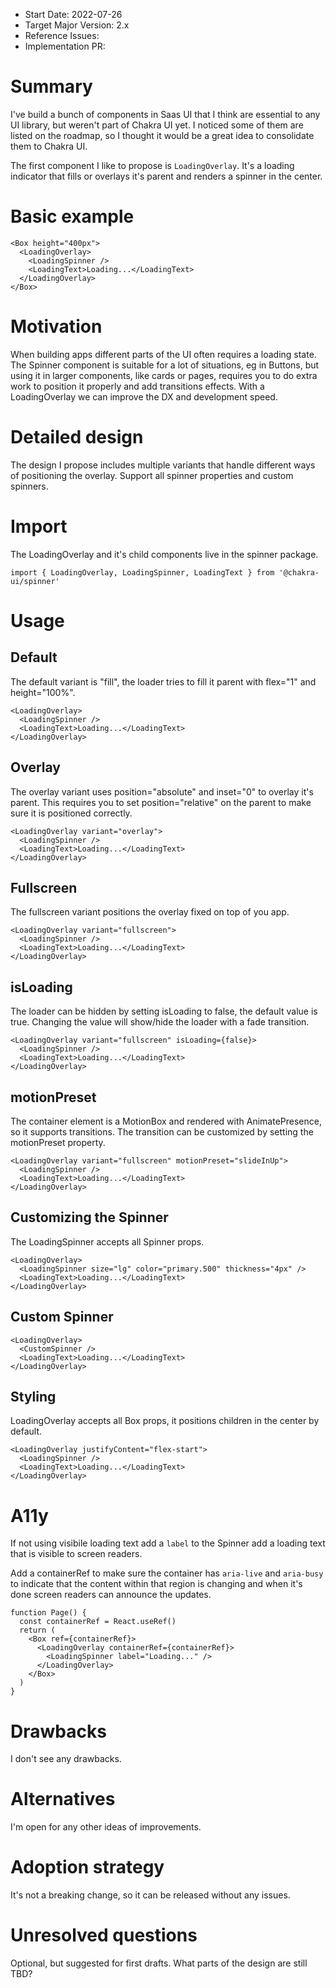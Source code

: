 - Start Date: 2022-07-26
- Target Major Version: 2.x
- Reference Issues: 
- Implementation PR: 

# Summary

I've build a bunch of components in Saas UI that I think are essential to any UI library, but weren't part of Chakra UI yet.
I noticed some of them are listed on the roadmap, so I thought it would be a great idea to consolidate them to Chakra UI.

The first component I like to propose is `LoadingOverlay`.
It's a loading indicator that fills or overlays it's parent and renders a spinner in the center.

# Basic example

```tsx
<Box height="400px">
  <LoadingOverlay>
    <LoadingSpinner />
    <LoadingText>Loading...</LoadingText>
  </LoadingOverlay>
</Box>
```

# Motivation

When building apps different parts of the UI often requires a loading state.
The Spinner component is suitable for a lot of situations, eg in Buttons, but using it in larger components,
like cards or pages, requires you to do extra work to position it properly and add transitions effects.
With a LoadingOverlay we can improve the DX and development speed.

# Detailed design

The design I propose includes multiple variants that handle different ways of positioning the overlay.
Support all spinner properties and custom spinners.

# Import

The LoadingOverlay and it's child components live in the spinner package.

```
import { LoadingOverlay, LoadingSpinner, LoadingText } from '@chakra-ui/spinner'
```

# Usage

## Default

The default variant is "fill", the loader tries to fill it parent with flex="1" and height="100%".

```tsx
<LoadingOverlay>
  <LoadingSpinner />
  <LoadingText>Loading...</LoadingText>
</LoadingOverlay>
```

## Overlay

The overlay variant uses position="absolute" and inset="0" to overlay it's parent.
This requires you to set position="relative" on the parent to make sure it is positioned correctly.

```tsx
<LoadingOverlay variant="overlay">
  <LoadingSpinner />
  <LoadingText>Loading...</LoadingText>
</LoadingOverlay>
```

## Fullscreen

The fullscreen variant positions the overlay fixed on top of you app.

```tsx
<LoadingOverlay variant="fullscreen">
  <LoadingSpinner />
  <LoadingText>Loading...</LoadingText>
</LoadingOverlay>
```

## isLoading

The loader can be hidden by setting isLoading to false, the default value is true. 
Changing the value will show/hide the loader with a fade transition.

```tsx
<LoadingOverlay variant="fullscreen" isLoading={false}>
  <LoadingSpinner />
  <LoadingText>Loading...</LoadingText>
</LoadingOverlay>
```

## motionPreset

The container element is a MotionBox and rendered with AnimatePresence, so it supports transitions.
The transition can be customized by setting the motionPreset property.

```tsx
<LoadingOverlay variant="fullscreen" motionPreset="slideInUp">
  <LoadingSpinner />
  <LoadingText>Loading...</LoadingText>
</LoadingOverlay>
```

## Customizing the Spinner

The LoadingSpinner accepts all Spinner props.

```tsx
<LoadingOverlay>
  <LoadingSpinner size="lg" color="primary.500" thickness="4px" />
  <LoadingText>Loading...</LoadingText>
</LoadingOverlay>
```

## Custom Spinner

```tsx
<LoadingOverlay>
  <CustomSpinner />
  <LoadingText>Loading...</LoadingText>
</LoadingOverlay>
```

## Styling

LoadingOverlay accepts all Box props, it positions children in the center by default.

```tsx
<LoadingOverlay justifyContent="flex-start">
  <LoadingSpinner />
  <LoadingText>Loading...</LoadingText>
</LoadingOverlay>
```

# A11y

If not using visibile loading text add a `label` to the Spinner add a loading text that is visible to screen readers.

Add a containerRef to make sure the container has `aria-live` and `aria-busy` to indicate that the content within that region is changing and when it's done screen readers can announce the updates.

```tsx
function Page() {
  const containerRef = React.useRef()
  return (
    <Box ref={containerRef}>
      <LoadingOverlay containerRef={containerRef}>
        <LoadingSpinner label="Loading..." />
      </LoadingOverlay>
    </Box>
  )
}
```

# Drawbacks

I don't see any drawbacks.

# Alternatives

I'm open for any other ideas of improvements.

# Adoption strategy

It's not a breaking change, so it can be released without any issues.

# Unresolved questions

Optional, but suggested for first drafts. What parts of the design are still
TBD?

